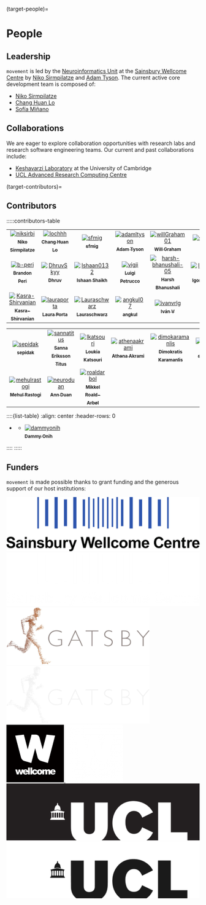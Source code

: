 (target-people)=
# People

## Leadership
`movement` is led by the [Neuroinformatics Unit](https://neuroinformatics.dev/) at the
[Sainsbury Wellcome Centre](https://www.sainsburywellcome.org/web/) by [Niko Sirmpilatze](https://github.com/niksirbi) and
[Adam Tyson](https://github.com/adamltyson).
The current active core development team is composed of:
- [Niko Sirmpilatze](https://github.com/niksirbi)
- [Chang Huan Lo](https://github.com/lochhh)
- [Sofía Miñano](https://github.com/sfmig)

## Collaborations
We are eager to explore collaboration opportunities with research labs and research software engineering teams.
Our current and past collaborations include:
- [Keshavarzi Laboratory](https://www.keshavarzilab.com/) at the University of Cambridge
- [UCL Advanced Research Computing Centre](https://www.ucl.ac.uk/advanced-research-computing/advanced-research-computing-centre)

(target-contributors)=
## Contributors
:::::contributors-table
<!-- ======================= AUTO: REPOSITORY CONTRIBUTORS =======================
This section contains contributors who have committed to the movement repository.
This is automatically updated via GitHub Actions and should not be modified.
=============================================================================== -->
<!-- readme: contributors -start -->
<table>
	<tbody>
		<tr>
            <td align="center">
                <a href="https://github.com/niksirbi">
                    <img src="https://avatars.githubusercontent.com/u/20923448?v=4" width="100;" alt="niksirbi"/>
                    <br />
                    <sub><b>Niko Sirmpilatze</b></sub>
                </a>
            </td>
            <td align="center">
                <a href="https://github.com/lochhh">
                    <img src="https://avatars.githubusercontent.com/u/14955489?v=4" width="100;" alt="lochhh"/>
                    <br />
                    <sub><b>Chang Huan Lo</b></sub>
                </a>
            </td>
            <td align="center">
                <a href="https://github.com/sfmig">
                    <img src="https://avatars.githubusercontent.com/u/33267254?v=4" width="100;" alt="sfmig"/>
                    <br />
                    <sub><b>sfmig</b></sub>
                </a>
            </td>
            <td align="center">
                <a href="https://github.com/adamltyson">
                    <img src="https://avatars.githubusercontent.com/u/13147259?v=4" width="100;" alt="adamltyson"/>
                    <br />
                    <sub><b>Adam Tyson</b></sub>
                </a>
            </td>
            <td align="center">
                <a href="https://github.com/willGraham01">
                    <img src="https://avatars.githubusercontent.com/u/32364977?v=4" width="100;" alt="willGraham01"/>
                    <br />
                    <sub><b>Will Graham</b></sub>
                </a>
            </td>
            <td align="center">
                <a href="https://github.com/stellaprins">
                    <img src="https://avatars.githubusercontent.com/u/30465823?v=4" width="100;" alt="stellaprins"/>
                    <br />
                    <sub><b>Stella</b></sub>
                </a>
            </td>
		</tr>
		<tr>
            <td align="center">
                <a href="https://github.com/b-peri">
                    <img src="https://avatars.githubusercontent.com/u/77279592?v=4" width="100;" alt="b-peri"/>
                    <br />
                    <sub><b>Brandon Peri</b></sub>
                </a>
            </td>
            <td align="center">
                <a href="https://github.com/DhruvSkyy">
                    <img src="https://avatars.githubusercontent.com/u/49231411?v=4" width="100;" alt="DhruvSkyy"/>
                    <br />
                    <sub><b>Dhruv</b></sub>
                </a>
            </td>
            <td align="center">
                <a href="https://github.com/Ishaan0132">
                    <img src="https://avatars.githubusercontent.com/u/35690029?v=4" width="100;" alt="Ishaan0132"/>
                    <br />
                    <sub><b>Ishaan Shaikh</b></sub>
                </a>
            </td>
            <td align="center">
                <a href="https://github.com/vigji">
                    <img src="https://avatars.githubusercontent.com/u/10400212?v=4" width="100;" alt="vigji"/>
                    <br />
                    <sub><b>Luigi Petrucco</b></sub>
                </a>
            </td>
            <td align="center">
                <a href="https://github.com/harsh-bhanushali-05">
                    <img src="https://avatars.githubusercontent.com/u/109029538?v=4" width="100;" alt="harsh-bhanushali-05"/>
                    <br />
                    <sub><b>Harsh Bhanushali </b></sub>
                </a>
            </td>
            <td align="center">
                <a href="https://github.com/IgorTatarnikov">
                    <img src="https://avatars.githubusercontent.com/u/61896994?v=4" width="100;" alt="IgorTatarnikov"/>
                    <br />
                    <sub><b>Igor Tatarnikov</b></sub>
                </a>
            </td>
		</tr>
		<tr>
            <td align="center">
                <a href="https://github.com/Kasra-Shirvanian">
                    <img src="https://avatars.githubusercontent.com/u/164632798?v=4" width="100;" alt="Kasra-Shirvanian"/>
                    <br />
                    <sub><b>Kasra-Shirvanian</b></sub>
                </a>
            </td>
            <td align="center">
                <a href="https://github.com/lauraporta">
                    <img src="https://avatars.githubusercontent.com/u/29216006?v=4" width="100;" alt="lauraporta"/>
                    <br />
                    <sub><b>Laura Porta</b></sub>
                </a>
            </td>
            <td align="center">
                <a href="https://github.com/Lauraschwarz">
                    <img src="https://avatars.githubusercontent.com/u/104347948?v=4" width="100;" alt="Lauraschwarz"/>
                    <br />
                    <sub><b>Lauraschwarz</b></sub>
                </a>
            </td>
            <td align="center">
                <a href="https://github.com/angkul07">
                    <img src="https://avatars.githubusercontent.com/u/129066458?v=4" width="100;" alt="angkul07"/>
                    <br />
                    <sub><b>angkul</b></sub>
                </a>
            </td>
            <td align="center">
                <a href="https://github.com/ivanvrlg">
                    <img src="https://avatars.githubusercontent.com/u/131998802?v=4" width="100;" alt="ivanvrlg"/>
                    <br />
                    <sub><b>Iván V</b></sub>
                </a>
            </td>
		</tr>
	<tbody>
</table>
<!-- readme: contributors -end -->

<!-- ===================== MANUAL: OTHER GITHUB CONTRIBUTORS =====================
This section contains other manually added contributors (on GitHub) who have not
contributed to the movement repository, but have contributed in other ways (e.g. by
providing sample data, or by actively participating in discussions).
=============================================================================== -->
<!-- readme: Sepidak,sannatitus,lkatsouri,athenaakrami,dimokaramanlis,shailajaAkella,mehulrastogi,NeuroDuan,roaldarbol -start -->
<table>
	<tbody>
		<tr>
            <td align="center">
                <a href="https://github.com/sepidak">
                    <img src="https://avatars.githubusercontent.com/u/28627358?v=4" width="100;" alt="sepidak"/>
                    <br />
                    <sub><b>sepidak</b></sub>
                </a>
            </td>
            <td align="center">
                <a href="https://github.com/sannatitus">
                    <img src="https://avatars.githubusercontent.com/u/100142813?v=4" width="100;" alt="sannatitus"/>
                    <br />
                    <sub><b>Sanna Eriksson Titus</b></sub>
                </a>
            </td>
            <td align="center">
                <a href="https://github.com/lkatsouri">
                    <img src="https://avatars.githubusercontent.com/u/36635672?v=4" width="100;" alt="lkatsouri"/>
                    <br />
                    <sub><b>Loukia Katsouri</b></sub>
                </a>
            </td>
            <td align="center">
                <a href="https://github.com/athenaakrami">
                    <img src="https://avatars.githubusercontent.com/u/25442928?v=4" width="100;" alt="athenaakrami"/>
                    <br />
                    <sub><b>Athena Akrami</b></sub>
                </a>
            </td>
            <td align="center">
                <a href="https://github.com/dimokaramanlis">
                    <img src="https://avatars.githubusercontent.com/u/1114242?v=4" width="100;" alt="dimokaramanlis"/>
                    <br />
                    <sub><b>Dimokratis Karamanlis</b></sub>
                </a>
            </td>
            <td align="center">
                <a href="https://github.com/shailajaakella">
                    <img src="https://avatars.githubusercontent.com/u/68871896?v=4" width="100;" alt="shailajaakella"/>
                    <br />
                    <sub><b>shailajaakella</b></sub>
                </a>
            </td>
		</tr>
		<tr>
            <td align="center">
                <a href="https://github.com/mehulrastogi">
                    <img src="https://avatars.githubusercontent.com/u/22076299?v=4" width="100;" alt="mehulrastogi"/>
                    <br />
                    <sub><b>Mehul Rastogi</b></sub>
                </a>
            </td>
            <td align="center">
                <a href="https://github.com/neuroduan">
                    <img src="https://avatars.githubusercontent.com/u/32085285?v=4" width="100;" alt="neuroduan"/>
                    <br />
                    <sub><b>Ann Duan</b></sub>
                </a>
            </td>
            <td align="center">
                <a href="https://github.com/roaldarbol">
                    <img src="https://avatars.githubusercontent.com/u/25629697?v=4" width="100;" alt="roaldarbol"/>
                    <br />
                    <sub><b>Mikkel Roald-Arbøl</b></sub>
                </a>
            </td>
		</tr>
	<tbody>
</table>
<!-- readme: Sepidak,sannatitus,lkatsouri,athenaakrami,dimokaramanlis,shailajaAkella,mehulrastogi,NeuroDuan,roaldarbol -end -->

<!-- =================== MANUAL: OTHER NON-GITHUB CONTRIBUTORS ===================
This section contains other manually added contributors (not on GitHub) who have not
contributed to the movement repository, but have contributed in other ways (e.g. by
providing sample data, or by actively participating in discussions).
=============================================================================== -->
::::{list-table}
:align: center
:header-rows: 0

*   - [![dammyonih](https://www.sainsburywellcome.org/web/sites/default/files/styles/thumbnail_scale_and_crop/public/2018-12/dammy.jpg) <br /> <sub><b>Dammy Onih</b></sub>](https://www.sainsburywellcome.org/web/people/dammy-onih)

::::
:::::

## Funders
`movement` is made possible thanks to grant funding and the generous support of our host institutions:

<div class="things-in-a-row">
    <a href="https://www.sainsburywellcome.org/" target="_blank">
        <img src="../_static/light-logo-swc.png" alt="Sponsors" class="only-light img-sponsor-large"/>
        <img src="../_static/dark-logo-swc.png" alt="Sponsors" class="only-dark img-sponsor-large"/>
    </a>
    <a href="https://www.ucl.ac.uk/gatsby/gatsby-computational-neuroscience-unit" target="_blank">
        <img src="../_static/light-logo-gatsby.png" alt="Sponsors" class="only-light img-sponsor-large"/>
        <img src="../_static/dark-logo-gatsby.png" alt="Sponsors" class="only-dark img-sponsor-large"/>
    </a>
    <a href="https://wellcome.org" target="_blank">
        <img src="../_static/light-wellcome-logo.png" alt="Sponsors" class="only-light img-sponsor-large"/>
        <img src="../_static/dark-wellcome-logo.png" alt="Sponsors" class="only-dark img-sponsor-large"/>
    </a>
    <a href="https://www.ucl.ac.uk/" target="_blank">
        <img src="../_static/light-logo-ucl.png" alt="Sponsors" class="only-light img-sponsor-large"/>
        <img src="../_static/dark-logo-ucl.png" alt="Sponsors" class="only-dark img-sponsor-large"/>
    </a>
</div>
